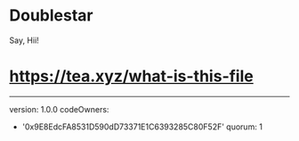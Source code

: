 # Doublestar
Say, Hii!
# https://tea.xyz/what-is-this-file
---
version: 1.0.0
codeOwners:
  - '0x9E8EdcFA8531D590dD73371E1C6393285C80F52F'
quorum: 1
